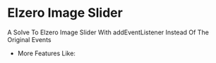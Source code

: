 # Elzero Image Slider
A Solve To Elzero Image Slider With addEventListener Instead Of The Original Events
+ More Features Like: